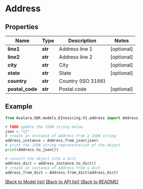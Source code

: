 # Address


## Properties

Name | Type | Description | Notes
------------ | ------------- | ------------- | -------------
**line1** | **str** | Address line 1 | [optional] 
**line2** | **str** | Address line 2 | [optional] 
**city** | **str** | City | [optional] 
**state** | **str** | State | [optional] 
**country** | **str** | Country (ISO 3166) | 
**postal_code** | **str** | Postal code | [optional] 

## Example

```python
from Avalara.SDK.models.EInvoicing.V1.address import Address

# TODO update the JSON string below
json = "{}"
# create an instance of Address from a JSON string
address_instance = Address.from_json(json)
# print the JSON string representation of the object
print(Address.to_json())

# convert the object into a dict
address_dict = address_instance.to_dict()
# create an instance of Address from a dict
address_from_dict = Address.from_dict(address_dict)
```
[[Back to Model list]](../README.md#documentation-for-models) [[Back to API list]](../README.md#documentation-for-api-endpoints) [[Back to README]](../README.md)


